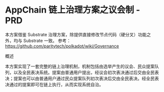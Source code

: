 # AppChain 链上治理方案之议会制 - PRD

本方案借鉴 Substrate 治理方案，除提供直接修改节点代码（硬分叉）功能之外，均与 Substrate 一致。
参考：https://github.com/paritytech/polkadot/wiki/Governance

概述

本方案实现了一套完整的链上治理机制，机制包括由选举产生的议会、民众提案队列，以及全民表决系统。提案由普通用户提出，经议会初次表决通过后交由全民表决；提案也可以由普通用户通过民众提案队列初次表决后交由全民表决。经全民表决通过的提案即可在链上执行，从而实现系统自治。
